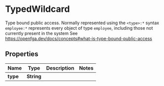 

# TypedWildcard

Type bound public access.  Normally represented using the `<type>:*` syntax  `employee:*` represents every object of type `employee`, including those not currently present in the system  See https://openfga.dev/docs/concepts#what-is-type-bound-public-access

## Properties

| Name | Type | Description | Notes |
|------------ | ------------- | ------------- | -------------|
|**type** | **String** |  |  |



